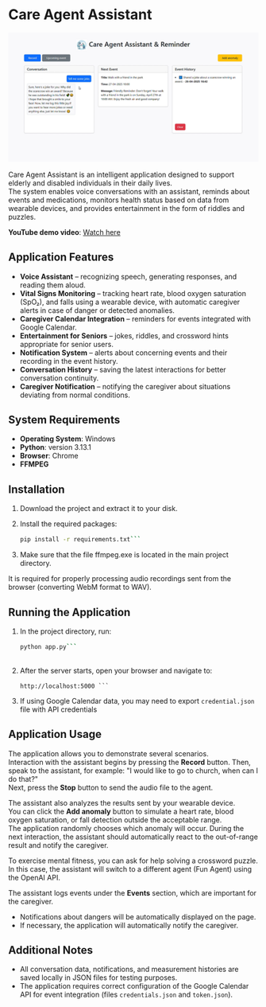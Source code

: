 # Care Agent Assistant

<p align="center">
  <img src="info.png" alt="screenshot" width="800"/>
</p>

Care Agent Assistant is an intelligent application designed to support elderly and disabled individuals in their daily lives.  
The system enables voice conversations with an assistant, reminds about events and medications, monitors health status based on data from wearable devices, and provides entertainment in the form of riddles and puzzles.

**YouTube demo video**: [Watch here](https://www.youtube.com/watch?v=4SuptkTzhDo)

## Application Features

- **Voice Assistant** – recognizing speech, generating responses, and reading them aloud.
- **Vital Signs Monitoring** – tracking heart rate, blood oxygen saturation (SpO₂), and falls using a wearable device, with automatic caregiver alerts in case of danger or detected anomalies.
- **Caregiver Calendar Integration** – reminders for events integrated with Google Calendar.
- **Entertainment for Seniors** – jokes, riddles, and crossword hints appropriate for senior users.
- **Notification System** – alerts about concerning events and their recording in the event history.
- **Conversation History** – saving the latest interactions for better conversation continuity.
- **Caregiver Notification** – notifying the caregiver about situations deviating from normal conditions.

## System Requirements

- **Operating System**: Windows
- **Python**: version 3.13.1
- **Browser**: Chrome
- **FFMPEG**

## Installation

1. Download the project and extract it to your disk.
2. Install the required packages:

   ```bash
   pip install -r requirements.txt```
   
3. Make sure that the file ffmpeg.exe is located in the main project directory.

It is required for properly processing audio recordings sent from the browser (converting WebM format to WAV).

## Running the Application

1. In the project directory, run:

   ```bash
   python app.py```
    
2. After the server starts, open your browser and navigate to:
    
    ```arduino
    http://localhost:5000 ```

3. If using Google Calendar data, you may need to export `credential.json` file with API credentials
   
   
## Application Usage

The application allows you to demonstrate several scenarios.  
Interaction with the assistant begins by pressing the **Record** button. Then, speak to the assistant, for example: "I would like to go to church, when can I do that?"  
Next, press the **Stop** button to send the audio file to the agent.

The assistant also analyzes the results sent by your wearable device.  
You can click the **Add anomaly** button to simulate a heart rate, blood oxygen saturation, or fall detection outside the acceptable range.  
The application randomly chooses which anomaly will occur. During the next interaction, the assistant should automatically react to the out-of-range result and notify the caregiver.

To exercise mental fitness, you can ask for help solving a crossword puzzle.  
In this case, the assistant will switch to a different agent (Fun Agent) using the OpenAI API.

The assistant logs events under the **Events** section, which are important for the caregiver.

- Notifications about dangers will be automatically displayed on the page.
- If necessary, the application will automatically notify the caregiver.

## Additional Notes

- All conversation data, notifications, and measurement histories are saved locally in JSON files for testing purposes.
- The application requires correct configuration of the Google Calendar API for event integration (files `credentials.json` and `token.json`).
